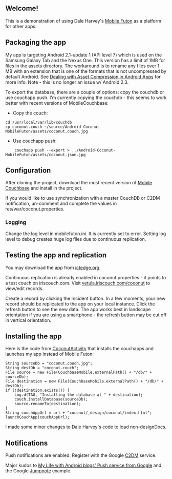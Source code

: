 ## Welcome!

This is a demonstration of using Dale Harvey's [Mobile Futon](https://github.com/daleharvey/Android-MobileFuton) as a platform for other apps. 

## Packaging the app

My app is targeting Android 2.1-update 1 (API level 7) which is used on the Samsung Galaxy Tab and the Nexus One. 
This version has a limit of 1MB for files in the assets directory. 
The workaround is to rename any files over 1 MB with an extension that is one of the formats that is not uncompressed by default Android. 
See [Dealing with Asset Compression in Android Apps](http://ponystyle.com/blog/2010/03/26/dealing-with-asset-compression-in-android-apps/) for more info.
Note - this is no longer an issue w/ Android 2.3.

To export the database, there are a couple of options: copy the couchdb or use couchapp push. I'm currently copying the couchdb - 
this seems to work better with recent versions of MobileCouchbase:

* Copy the couch:
```
cd /usr/local/var/lib/couchdb
cp coconut.couch ~/source/Android-Coconut-MobileFuton/assets/coconut.couch.jpg
```
* Use couchapp push:
```
    couchapp push --export > ../Android-Coconut-MobileFuton/assets/coconut.json.jpg
```
## Configuration

After cloning the project, download the most recent version of [Mobile Couchbase](http://www.couchbase.org/get/couchbase-mobile-for-android/current) 
and install in the project.

If you would like to use synchronization with a master CouchDB or C2DM notification, 
un-comment and complete the values in res/war/coconut.properties.

### Logging

Change the log level in mobilefuton.ini. It is currently set to error. Setting log level to debug creates huge log files due to continuous replication.

## Testing the app and replication

You may download the app from [ictedge.org](http://ictedge.org/files/coconut/demo/Android-Coconut-MobileFuton.apk).

Continuous replication is already enabled in coconut.properties - it points to a test couch on iriscouch.com. 
Visit [vetula.iriscouch.com/coconut](http://vetula.iriscouch.com/coconut/_design/coconut/index.html#home) to view/edit records. 

Create a record by clicking the Incident button. 
In a few moments, your new record should be replicated to the app on your local instance. Click the refresh button to see the new data.
The app works best in landscape orientation if you are using a smartphone - the refresh button may be cut off in vertical orientation.
    
## Installing the app

Here is the code from [CoconutActivity](https://github.com/vetula/Android-Coconut-MobileFuton/blob/master/src/org/rti/rcd/ict/lgug/CoconutActivity.java) 
that installs the couchapps and launches my app instead of Mobile Futon:

    String sourceDb = "coconut.couch.jpg";
	String destDb = "coconut.couch";
	File source = new File(CouchbaseMobile.externalPath() + "/db/" + sourceDb);
	File destination = new File(CouchbaseMobile.externalPath() + "/db/" + destDb);
	if (!destination.exists()) {
        Log.d(TAG, "Installing the database at " + destination);
    	couch.installDatabase(sourceDb);
    	source.renameTo(destination);
	}
	String couchAppUrl = url + "coconut/_design/coconut/index.html";
	launchCouchApp(couchAppUrl);
    
I made some minor changes to Dale Harvey's code to load non-designDocs.

## Notifications

Push notifications are enabled. Register with the Google [C2DM](http://code.google.com/android/c2dm/) service.

Major kudos to [My Life with Android blogs' Push service from Google](http://mylifewithandroid.blogspot.com/2010/10/push-service-from-google.html) and the Google [Jumpnote](http://code.google.com/p/jumpnote/) example.
